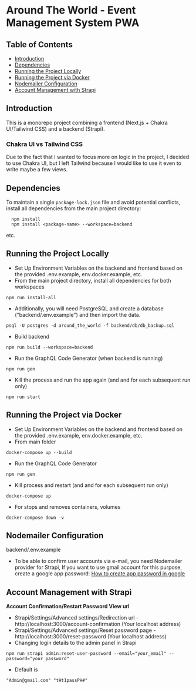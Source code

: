 # Around The World - Event Management System PWA

## Table of Contents
- [Introduction](#introduction)
- [Dependencies](#dependencies)
- [Running the Project Locally](#running-the-project-locally)
- [Running the Project via Docker](#running-the-project-via-docker)
- [Nodemailer Configuration](#nodemailer-configuration)
- [Account Management with Strapi](#account-management-with-strapi)

## Introduction
This is a monorepo project combining a frontend (Next.js + Chakra UI/Tailwind CSS) and a backend (Strapi).

### Chakra UI vs Tailwind CSS
Due to the fact that I wanted to focus more on logic in the project, I decided to use Chakra UI, but I left Tailwind because I would like to use it even to write maybe a few views.

## Dependencies
To maintain a single `package-lock.json` file and avoid potential conflicts, install all dependencies from the main project directory:
```
  npm install
  npm install <package-name> --workspace=backend
```
  etc.

## Running the Project Locally
- Set Up Environment Variables on the backend and frontend based on the provided .env.example, env.docker.example, etc.
- From the main project directory, install all dependencies for both workspaces
```
npm run install-all
```
- Additionally, you will need PostgreSQL and create a database ("backend/.env.example") and then import the data.
```
psql -U postgres -d around_the_world -f backend/db/db_backup.sql
```
- Build backend
```
npm run build --workspace=backend
```
- Run the GraphQL Code Generator (when backend is running)
```
npm run gen
```
- Kill the process and run the app again (and and for each subsequent run only)
```
npm run start
```
## Running the Project via Docker
- Set Up Environment Variables on the backend and frontend based on the provided .env.example, env.docker.example, etc.
- From main folder
```
docker-compose up --build
```
- Run the GraphQL Code Generator
```
npm run gen
```
- Kill process and restart (and and for each subsequent run only)
```
docker-compose up
```
- For stops and removes containers, volumes
```
docker-compose down -v
```

## Nodemailer Configuration
backend/.env.example
- To be able to confirm user accounts via e-mail, you need Nodemailer provider for Strapi, 
If you want to use gmail account for this purpose, create a google app password:
[How to create app password in google](https://knowledge.workspace.google.com/kb/how-to-create-app-passwords-000009237)

## Account Management with Strapi
**Account Confirmation/Restart Password View url**
- Strapi/Settings/Advanced settings/Redirection url - http://localhost:3000/account-confirmation (Your localhost address)
- Strapi/Settings/Advanced settings/Reset password page - http://localhost:3000/reset-password (Your localhost address)
- Changing login details to the admin panel in Strapi
```
npm run strapi admin:reset-user-password --email="your_email" --password="your_password"
```
- Default is
```
"Admin@gmail.com" "tHt1passPH#" 
```
